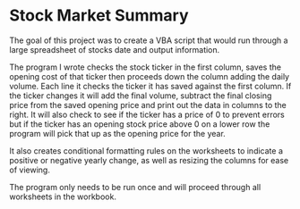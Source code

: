 # Stock Market Summary
The goal of this project was to create a VBA script that would run through a large spreadsheet of stocks date and output information.

The program I wrote checks the stock ticker in the first column, saves the opening cost of that ticker then proceeds down the column adding the daily volume. Each line it checks the ticker it has saved against the first column. If the ticker changes it will add the final volume, subtract the final closing price from the saved opening price and print out the data in columns to the right. It will also check to see if the ticker has a price of 0 to prevent errors but if the ticker has an opening stock price above 0 on a lower row the program will pick that up as the opening price for the year.

It also creates conditional formatting rules on the worksheets to indicate a positive or negative yearly change, as well as resizing the columns for ease of viewing.

The program only needs to be run once and will proceed through all worksheets in the workbook.


